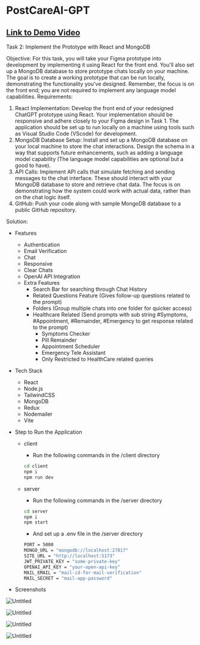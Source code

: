 # PostCareAI-GPT

## [Link to Demo Video](https://drive.google.com/file/d/1yDAlUJm9CLMQKbuWsMi02N7M5k9KZCbH/view?usp=sharing)

Task 2: Implement the Prototype with React and MongoDB

Objective:
For this task, you will take your Figma prototype into development by implementing it using
React for the front end. You'll also set up a MongoDB database to store prototype chats locally
on your machine. The goal is to create a working prototype that can be run locally,
demonstrating the functionality you've designed. Remember, the focus is on the front end; you
are not required to implement any language model capabilities.
Requirements:

1. React Implementation: Develop the front end of your redesigned ChatGPT prototype using
React. Your implementation should be responsive and adhere closely to your Figma design in
Task 1. The application should be set up to run locally on a machine using tools such as Visual
Studio Code (VScode) for development.
2. MongoDB Database Setup: Install and set up a MongoDB database on your local machine
to store the chat interactions. Design the schema in a way that supports future enhancements,
such as adding a language model capability (The language model capabilities are optional
but a good to have).
3. API Calls: Implement API calls that simulate fetching and sending messages to the chat
interface. These should interact with your MongoDB database to store and retrieve chat data.
The focus is on demonstrating how the system could work with actual data, rather than on the
chat logic itself.
4. GitHub: Push your code along with sample MongoDB database to a public GitHub
repository.

Solution:

- Features
    - Authentication
    - Email Verification
    - Chat
    - Responsive
    - Clear Chats
    - OpenAI API Integration
    - Extra Features
        - Search Bar for searching through Chat History
        - Related  Questions Feature (Gives follow-up questions related to the prompt)
        - Folders (Group multiple chats into one folder for quicker access)
        - Healthcare Related (Send prompts with sub string #Symptoms, #Appointment, #Remainder, #Emergency to get response related to the prompt)
            - Symptoms Checker
            - Pill Remainder
            - Appointment Scheduler
            - Emergency Tele Assistant
            - Only Restricted to HealthCare related queries

- Tech Stack
    - React
    - Node.js
    - TailwindCSS
    - MongoDB
    - Redux
    - Nodemailer
    - Vite

- Step to Run the Application
    - client
        - Run the following commands in the /client directory
        
        ```bash
        cd client
        npm i
        npm run dev
        ```
        
    
    - server
        - Run the following commands in the /server directory
        
        ```bash
        cd server
        npm i
        npm start
        ```
        
        - And set up a .env file in the /server directory
        
        ```bash
        PORT = 5000
        MONGO_URL = "mongodb://localhost:27017"
        SITE_URL = "http://localhost:5173"
        JWT_PRIVATE_KEY = "some-private-key"
        OPENAI_API_KEY = "your-open-api-key"
        MAIL_EMAIL = "mail-id-for-mail-verification"
        MAIL_SECRET = "mail-app-password"
        ```
        
- Screenshots

![Untitled](PostCare%20AI%20-%20TASK%202(Rohit%20Arrunachalam)%2042fbabbecea245909e5d03a1b15a8aa0/Untitled.png)

![Untitled](PostCare%20AI%20-%20TASK%202(Rohit%20Arrunachalam)%2042fbabbecea245909e5d03a1b15a8aa0/Untitled%201.png)

![Untitled](PostCare%20AI%20-%20TASK%202(Rohit%20Arrunachalam)%2042fbabbecea245909e5d03a1b15a8aa0/Untitled%202.png)

![Untitled](PostCare%20AI%20-%20TASK%202(Rohit%20Arrunachalam)%2042fbabbecea245909e5d03a1b15a8aa0/Untitled%203.png)
